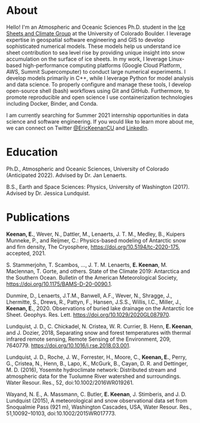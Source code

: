 # About
Hello! I'm an Atmospheric and Oceanic Sciences Ph.D. student in the [Ice Sheets and Climate Group](https://www.colorado.edu/lab/icesheetclimate/) at the University of Colorado Boulder. I leverage expertise in geospatial software engineering and GIS to develop sophisticated numerical models. These models help us understand ice sheet contribution to sea level rise by providing unique insight into snow accumulation on the surface of ice sheets. In my work, I leverage Linux-based high-performance computing platforms (Google Cloud Platform, AWS, Summit Supercomputer) to conduct large numerical experiments. I develop models primarily in C++, while I leverage Python for model analysis and data science. To properly configure and manage these tools, I develop open-source shell (bash) workflows using Git and GitHub. Furthermore, to promote reproducible and open science I use containerization technologies including Docker, Binder, and Conda. 

I am currently searching for Summer 2021 internship opportunities in data science and software engineering. If you would like to learn more about me, we can connect on Twitter [@EricKeenanCU](https://twitter.com/EricKeenanCU) and [LinkedIn](https://www.linkedin.com/in/eric-keenan/).

# Education
Ph.D., Atmospheric and Oceanic Sciences, University of Colorado (Anticipated 2022). Advised by Dr. Jan Lenaerts. 

B.S., Earth and Space Sciences: Physics, University of Washington (2017). Advised by Dr. Jessica Lundquist. 

# Publications
**Keenan, E.**, Wever, N., Dattler, M., Lenaerts, J. T. M., Medley, B., Kuipers Munneke, P., and Reijmer, C.: Physics-based modeling of Antarctic snow and firn density, The Cryosphere, https://doi.org/10.5194/tc-2020-175, accepted, 2021.

S. Stammerjohn, T. Scambos, ..., J. T. M. Lenaerts, **E. Keenan**, M. Maclennan, T. Gorte, and others. State of the Climate 2019: Antarctica and the Southern Ocean. Bulletin of the American Meteorological Society, https://doi.org/10.1175/BAMS-D-20-0090.1.

Dunmire, D., Lenaerts, J.T.M., Banwell, A.F., Wever, N., Shragge, J., Lhermitte, S., Drews, R., Pattyn, F., Hansen, J.S.S., Willis, I.C., Miller, J., **Keenan, E.**, 2020. Observations of buried lake drainage on the Antarctic Ice Sheet. Geophys. Res. Lett. https://doi.org/10.1029/2020GL087970.

Lundquist, J. D., C. Chickadel, N. Cristea, W. R. Currier, B. Henn, **E. Keenan**, and J. Dozier, 2018, Separating snow and forest temperatures with thermal infrared remote sensing, Remote Sensing of the Environment, 209, 7640779. https://doi.org/10.1016/j.rse.2018.03.001.

Lundquist, J. D., Roche, J. W., Forrester, H., Moore, C., **Keenan, E.**, Perry, G., Cristea, N., Henn, B., Lapo, K., McGurk, B., Cayan, D. R. and Dettinger, M. D. (2016), Yosemite hydroclimate network: Distributed stream and atmospheric data for the Tuolumne River watershed and surroundings. Water Resour. Res., 52, doi:10.1002/2016WR019261.

Wayand, N. E., A. Massmann, C. Butler, **E. Keenan**, J. Stimberis, and J. D. Lundquist (2015), A meteorological and snow observational data set from Snoqualmie Pass (921 m), Washington Cascades, USA, Water Resour. Res., 51,10092–10103, doi:10.1002/2015WR017773.
